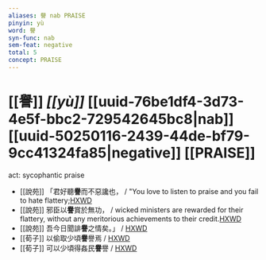 ```yaml
---
aliases: 譽 nab PRAISE
pinyin: yù
word: 譽
syn-func: nab
sem-feat: negative
total: 5
concept: PRAISE 
---
```

# [[譽]] *[[yù]]*  [[uuid-76be1df4-3d73-4e5f-bbc2-729542645bc8|nab]] [[uuid-50250116-2439-44de-bf79-9cc41324fa85|negative]] [[PRAISE]]
act: sycophantic praise
 - [[說苑]] 「君好聽**譽**而不惡讒也， / "You love to listen to praise and you fail to hate flattery;[HXWD](https://hxwd.org/textview.html?location=CH1a0907_CHANT_001-16a.16)
 - [[說苑]] 邪臣以**譽**賞於無功， / wicked ministers are rewarded for their flattery, without any meritorious achievements to their credit.[HXWD](https://hxwd.org/textview.html?location=CH1a0907_CHANT_001-16a.30)
 - [[說苑]] 吾今日聞誹**譽**之情矣。」 / [HXWD](https://hxwd.org/textview.html?location=CH1a0907_CHANT_001-16a.34)
 - [[荀子]] 以偷取少頃**譽**譽焉 / [HXWD](https://hxwd.org/textview.html?location=KR3a0002_tls_010-12a.7)
 - [[荀子]] 可以少頃得姦民**譽**譽 / [HXWD](https://hxwd.org/textview.html?location=KR3a0002_tls_010-12a.9)
